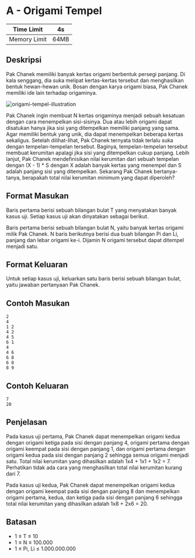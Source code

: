 # A - Origami Tempel

| Time Limit   | 4s   |
|--------------|------|
| Memory Limit | 64MB |

## Deskripsi

Pak Chanek memiliki banyak kertas origami berbentuk persegi panjang. Di kala senggang, dia suka melipat kertas-kertas tersebut dan menghasilkan bentuk hewan-hewan unik. Bosan dengan karya origami biasa, Pak Chanek memiliki ide lain terhadap origaminya.

![origami-tempel-illustration](https://user-images.githubusercontent.com/8296835/45300392-69a4bc80-b538-11e8-95f6-0251043c37e6.png)

Pak Chanek ingin membuat N kertas origaminya menjadi sebuah kesatuan dengan cara menempelkan sisi-sisinya. Dua atau lebih origami dapat disatukan hanya jika sisi yang ditempelkan memiliki panjang yang sama. Agar memiliki bentuk yang unik, dia dapat menempelkan beberapa kertas sekaligus. Setelah dilihat-lihat, Pak Chanek ternyata tidak terlalu suka dengan tempelan-tempelan tersebut. Baginya, tempelan-tempelan tersebut membuat kerumitan apalagi jika sisi yang ditempelkan cukup panjang. Lebih lanjut, Pak Chanek mendefinisikan nilai kerumitan dari sebuah tempelan dengan (X - 1) * S dengan X adalah banyak kertas yang menempel dan S adalah panjang sisi yang ditempelkan. Sekarang Pak Chanek bertanya-tanya, berapakah total nilai kerumitan minimum yang dapat diperoleh?

## Format Masukan

Baris pertama berisi sebuah bilangan bulat T yang menyatakan banyak kasus uji. Setiap kasus uji akan dinyatakan sebagai berikut.

Baris pertama berisi sebuah bilangan bulat N, yaitu banyak kertas origami milik Pak Chanek.
N baris berikutnya berisi dua buah bilangan Pi dan Li, panjang dan lebar origami ke-i.
Dijamin N origami tersebut dapat ditempel menjadi satu.

## Format Keluaran

Untuk setiap kasus uji, keluarkan satu baris berisi sebuah bilangan bulat, yaitu jawaban pertanyaan Pak Chanek.

## Contoh Masukan

	2
	4
	1 2
	4 2
	4 5
	6 1
	4
	4 6
	6 8
	6 8
	8 9

## Contoh Keluaran

	7
	20

## Penjelasan

Pada kasus uji pertama, Pak Chanek dapat menempelkan origami kedua dengan origami ketiga pada sisi dengan panjang 4, origami pertama dengan origami keempat pada sisi dengan panjang 1, dan origami pertama dengan origami kedua pada sisi dengan panjang 2 sehingga semua origami menjadi satu. Total nilai kerumitan yang dihasilkan adalah 1x4 + 1x1 + 1x2 = 7. Perhatikan tidak ada cara yang menghasilkan total nilai kerumitan kurang dari 7.

Pada kasus uji kedua, Pak Chanek dapat menempelkan origami kedua dengan origami keempat pada sisi dengan panjang 8 dan menempelkan origami pertama, kedua, dan ketiga pada sisi dengan panjang 6 sehingga total nilai kerumitan yang dihasilkan adalah 1x8 + 2x6 = 20.

## Batasan

- 1 ≤ T ≤ 10
- 1 ≤ N ≤ 100.000
- 1 ≤ Pi, Li ≤ 1.000.000.000
